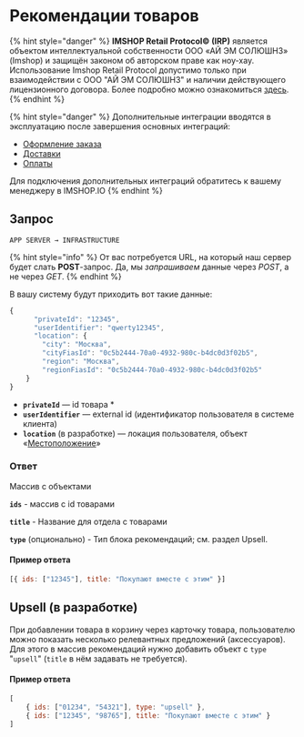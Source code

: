 # Рекомендации товаров

{% hint style="danger" %}
**IMSHOP Retail Protocol© (IRP)** является объектом интеллектуальной собственности ООО «АЙ ЭМ СОЛЮШНЗ» (Imshop) и защищён законом об авторском праве как ноу-хау. Использование Imshop Retail Protocol допустимо только при взаимодействии с ООО "АЙ ЭМ СОЛЮШНЗ" и наличии действующего лицензионного договора. Более подробно можно ознакомиться [здесь](../../api-license.md).
{% endhint %}

{% hint style="danger" %}
Дополнительные интеграции вводятся в эксплуатацию после завершения основных интеграций:

* [Оформление заказа](../../osnovnye-integracii/oformlenie-zakaza.md)
* [Доставки](../../osnovnye-integracii/dostavki.md)
* [Оплаты](../../osnovnye-integracii/oplaty.md)

Для подключения дополнительных интеграций обратитесь к вашему менеджеру в IMSHOP.IO
{% endhint %}

## Запрос

`APP SERVER → INFRASTRUCTURE`

{% hint style="info" %}
От вас потребуется URL, на который наш сервер будет слать **POST**-запрос. Да, мы _запрашиваем_ данные через _POST_, а не через _GET_.
{% endhint %}

В вашу систему будут приходить вот такие данные:

```javascript
{
      "privateId": "12345",
      "userIdentifier": "qwerty12345",
      "location": {
        "city": "Москва",
        "cityFiasId": "0c5b2444-70a0-4932-980c-b4dc0d3f02b5",
        "region": "Москва",
        "regionFiasId": "0c5b2444-70a0-4932-980c-b4dc0d3f02b5"
    }
}
```

* **`privateId`** — id товара \*
* **`userIdentifier`** — external id  (идентификатор пользователя в системе клиента)
* **`location`** (в разработке) — локация пользователя, объект «[Местоположение](../../obekt-mestopolozhenie.md)»

### Ответ

Массив с объектами

**`ids`** - массив с id товарами

**`title`** - Название для отдела с товарами

**`type`** (опционально) - Тип блока рекомендаций; см. раздел Upsell.

#### Пример ответа

```javascript
[{ ids: ["12345"], title: "Покупают вместе с этим" }]
```

## Upsell (в разработке)

При добавлении товара в корзину через карточку товара, пользователю можно показать несколько релевантных предложений (аксессуаров). Для этого в массив рекомендаций нужно добавить объект с `type` "`upsell`" (`title` в нём задавать не требуется).

#### Пример ответа

```javascript
[
    { ids: ["01234", "54321"], type: "upsell" },
    { ids: ["12345", "98765"], title: "Покупают вместе с этим" }
]
```
